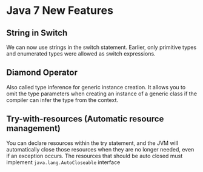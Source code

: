 # Java 7 New Features

## String in Switch
We can now use strings in the switch statement. Earlier, only primitive types and enumerated types were allowed as switch expressions.

## Diamond Operator
Also called type inference for generic instance creation. It allows you to omit the type parameters when creating an instance of a generic class if the compiler can infer the type from the context.

## Try-with-resources (Automatic resource management)
You can declare resources within the try statement, and the JVM will automatically close those resources when they are no longer needed, even if an exception occurs. The resources that should be auto closed must implement `java.lang.AutoCloseable` interface
<!--stackedit_data:
eyJoaXN0b3J5IjpbMzYzMzU0MTMzXX0=
-->